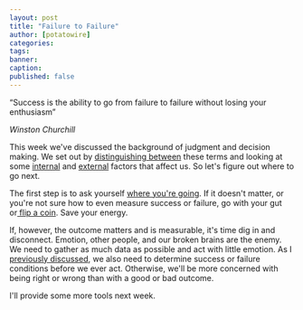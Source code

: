 ```yaml
---
layout: post
title: "Failure to Failure"
author: [potatowire]
categories: 
tags: 
banner: 
caption: 
published: false
---
```


“Success is the ability to go from failure to failure without losing your enthusiasm”

<cite>Winston Churchill</cite>

This week we've discussed the background of judgment and decision making. We set out by [distinguishing between][1] these terms and looking at some [internal][2] and [external][3] factors that affect us. So let's figure out where to go next.

The first step is to ask yourself [where you're going][4]. If it doesn't matter, or you're not sure how to even measure success or failure, go with your gut or[ flip a coin][5]. Save your energy.

If, however, the outcome matters and is measurable, it's time dig in and disconnect. Emotion, other people, and our broken brains are the enemy. We need to gather as much data as possible and act with little emotion. As I [previously discussed][6], we also need to determine success or failure conditions before we ever act. Otherwise, we'll be more concerned with being right or wrong than with a good or bad outcome.

I'll provide some more tools next week\.

[1]:	https://with.thegra.in/judgment-vs-decision-making
[2]:	https://with.thegra.in/flirting-with-absurdity
[3]:	https://with.thegra.in/fake-news-and-bad-actors
[4]:	https://with.thegra.in/somewhere
[5]:	http://freakonomics.com/podcast/would-you-let-a-coin-toss-decide-your-future-a-new-freakonomics-radio-podcast-3/
[6]:	https://with.thegra.in/poland-and-market-losses